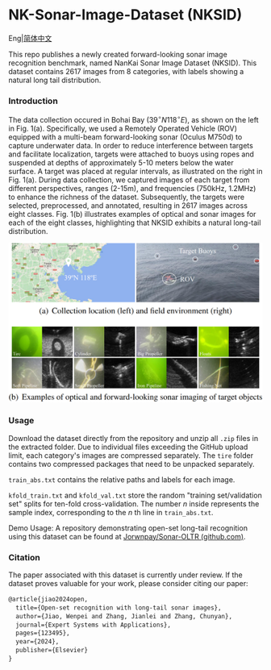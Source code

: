 # NK-Sonar-Image-Dataset (NKSID)
Eng|[简体中文](https://github.com/Jorwnpay/NK-Sonar-Image-Dataset/blob/main/Readme_zh.md)

This repo publishes a newly created forward-looking sonar image recognition benchmark, named NanKai Sonar Image Dataset (NKSID). This dataset contains 2617 images from 8 categories, with labels showing a natural long tail distribution. 

### Introduction

The data collection occured in Bohai Bay ($39^\circ N 118^\circ E$), as shown on the left in Fig. 1(a). Specifically, we used a Remotely Operated Vehicle (ROV) equipped with a multi-beam forward-looking sonar (Oculus M750d) to capture underwater data. In order to reduce interference between targets and facilitate localization, targets were attached to buoys using ropes and suspended at depths of approximately 5-10 meters below the water surface. A target was placed at regular intervals, as illustrated on the right in Fig. 1(a). During data collection, we captured images of each target from different perspectives, ranges (2-15m), and frequencies (750kHz, 1.2MHz) to enhance the richness of the dataset. Subsequently, the targets were selected, preprocessed, and annotated, resulting in 2617 images across eight classes. Fig. 1(b) illustrates examples of optical and sonar images for each of the eight classes, highlighting that NKSID exhibits a natural long-tail distribution.

<img src="./img/data_info.png" style="zoom:60%;" />

### Usage

Download the dataset directly from the repository and unzip all `.zip` files in the extracted folder. Due to individual files exceeding the GitHub upload limit, each category's images are compressed separately. The `tire` folder contains two compressed packages that need to be unpacked separately.

`train_abs.txt` contains the relative paths and labels for each image.

`kfold_train.txt` and `kfold_val.txt` store the random "training set/validation set" splits for ten-fold cross-validation. The number $n$ inside represents the sample index, corresponding to the $n$ th line in `train_abs.txt`.

Demo Usage: A repository demonstrating open-set long-tail recognition using this dataset can be found at [Jorwnpay/Sonar-OLTR (github.com)](https://github.com/Jorwnpay/Sonar-OLTR).

### Citation

The paper associated with this dataset is currently under review. If the dataset proves valuable for your work, please consider citing our paper:

```latex
@article{jiao2024open,
  title={Open-set recognition with long-tail sonar images},
  author={Jiao, Wenpei and Zhang, Jianlei and Zhang, Chunyan},
  journal={Expert Systems with Applications},
  pages={123495},
  year={2024},
  publisher={Elsevier}
}
```

